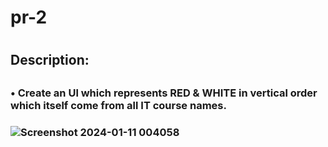 <h1>pr-2<h1>
<h2>Description:<h2>

<h3>• Create an Ul which represents RED & WHITE in vertical order which itself come from all IT course names.<h3>
  
![Screenshot 2024-01-11 004058](https://github.com/Abhi-GhoGhari/Dart/assets/143987211/7793f343-d138-4efd-ba0f-cd6e815193be)
